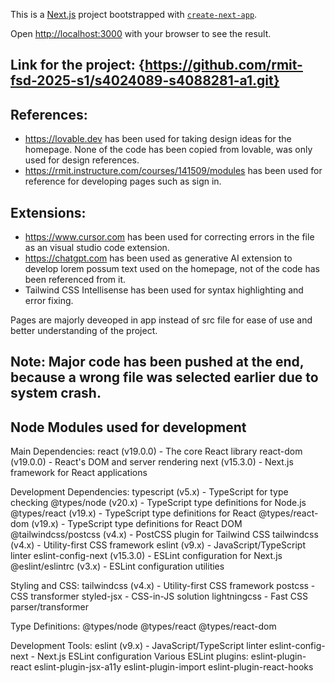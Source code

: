 This is a [Next.js](https://nextjs.org) project bootstrapped with [`create-next-app`](https://nextjs.org/docs/pages/api-reference/create-next-app).


Open [http://localhost:3000](http://localhost:3000) with your browser to see the result.

## Link for the project: {https://github.com/rmit-fsd-2025-s1/s4024089-s4088281-a1.git}

## References:

- https://lovable.dev has been used for taking design ideas for the homepage. None of the code has been copied from lovable, was only used for design references.
- https://rmit.instructure.com/courses/141509/modules has been used for reference for developing pages such as sign in.

## Extensions:

- https://www.cursor.com has been used for correcting errors in the file as an visual studio code extension.
- https://chatgpt.com has been used as generative AI extension to develop lorem possum text used on the homepage, not of the code has been referenced from it.
- Tailwind CSS Intellisense has been used for syntax highlighting and error fixing.

Pages are majorly deveoped in app instead of src file for ease of use and better understanding of the project.

## Note: Major code has been pushed at the end, because a wrong file was selected earlier due to system crash.

## Node Modules used for development
Main Dependencies:
react (v19.0.0) - The core React library
react-dom (v19.0.0) - React's DOM and server rendering
next (v15.3.0) - Next.js framework for React applications

Development Dependencies:
typescript (v5.x) - TypeScript for type checking
@types/node (v20.x) - TypeScript type definitions for Node.js
@types/react (v19.x) - TypeScript type definitions for React
@types/react-dom (v19.x) - TypeScript type definitions for React DOM
@tailwindcss/postcss (v4.x) - PostCSS plugin for Tailwind CSS
tailwindcss (v4.x) - Utility-first CSS framework
eslint (v9.x) - JavaScript/TypeScript linter
eslint-config-next (v15.3.0) - ESLint configuration for Next.js
@eslint/eslintrc (v3.x) - ESLint configuration utilities

Styling and CSS:
tailwindcss (v4.x) - Utility-first CSS framework
postcss - CSS transformer
styled-jsx - CSS-in-JS solution
lightningcss - Fast CSS parser/transformer

Type Definitions:
@types/node
@types/react
@types/react-dom

Development Tools:
eslint (v9.x) - JavaScript/TypeScript linter
eslint-config-next - Next.js ESLint configuration
Various ESLint plugins:
eslint-plugin-react
eslint-plugin-jsx-a11y
eslint-plugin-import
eslint-plugin-react-hooks
